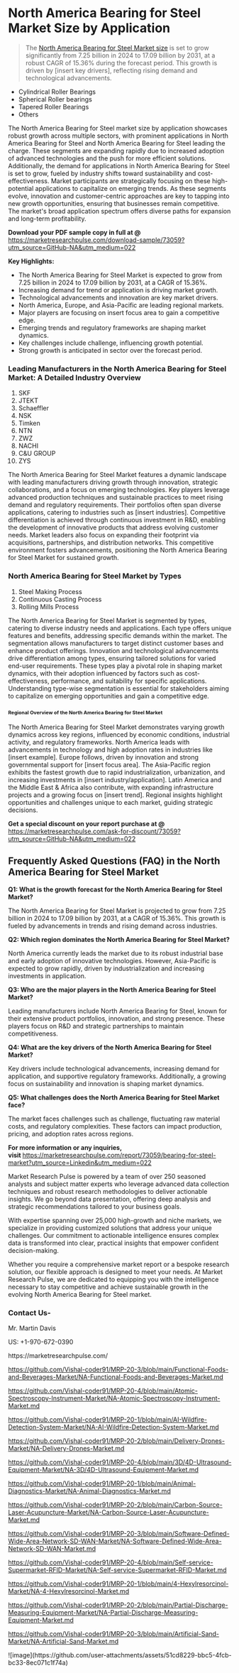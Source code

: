 <h1>North America Bearing for Steel Market&nbsp;Size by Application</h1><blockquote><p>The <a href="https://marketresearchpulse.com/download-sample/73059?utm_source=GitHub-NA&amp;utm_medium=022">North America Bearing for Steel Market size</a> is set to grow significantly from 7.25 billion in 2024 to 17.09 billion by 2031, at a robust CAGR of 15.36% during the forecast period. This growth is driven by [insert key drivers], reflecting rising demand and technological advancements.</p></blockquote><ul><li>Cylindrical Roller Bearings<li> Spherical Roller bearings<li> Tapered Roller Bearings<li> Others</li></ul><p>The North America Bearing for Steel market size by application showcases robust growth across multiple sectors, with prominent applications in North America Bearing for Steel and North America Bearing for Steel leading the charge. These segments are expanding rapidly due to increased adoption of advanced technologies and the push for more efficient solutions. Additionally, the demand for applications in North America Bearing for Steel is set to grow, fueled by industry shifts toward sustainability and cost-effectiveness. Market participants are strategically focusing on these high-potential applications to capitalize on emerging trends. As these segments evolve, innovation and customer-centric approaches are key to tapping into new growth opportunities, ensuring that businesses remain competitive. The market's broad application spectrum offers diverse paths for expansion and long-term profitability.</p><p><strong>Download your PDF sample copy in full at @ </strong><a href="https://marketresearchpulse.com/download-sample/73059?utm_source=GitHub-NA&amp;utm_medium=022">https://marketresearchpulse.com/download-sample/73059?utm_source=GitHub-NA&amp;utm_medium=022</a></p><p><strong>Key Highlights: </strong></p><ul><li>The North America Bearing for Steel Market is expected to grow from 7.25 billion in 2024 to 17.09 billion by 2031, at a CAGR of 15.36%.</li><li>Increasing demand for trend or application is driving market growth.</li><li>Technological advancements and innovation are key market drivers.</li><li>North America, Europe, and Asia-Pacific are leading regional markets.</li><li>Major players are focusing on insert focus area to gain a competitive edge.</li><li>Emerging trends and regulatory frameworks are shaping market dynamics.</li><li>Key challenges include challenge, influencing growth potential.</li><li>Strong growth is anticipated in sector over the forecast period.</li></ul><h3>Leading Manufacturers in the North America Bearing for Steel Market: A Detailed Industry Overview</h3><ol><li>SKF</li><li>JTEKT</li><li>Schaeffler</li><li>NSK</li><li>Timken</li><li>NTN</li><li>ZWZ</li><li>NACHI</li><li>C&U GROUP</li><li>ZYS</li></ol><div class="flex max-w-full flex-col flex-grow"><div class="min-h-8 text-message flex w-full flex-col items-end gap-2 whitespace-normal break-words [.text-message+&amp;]:mt-5" dir="auto" data-message-author-role="assistant" data-message-id="fd8432e4-4910-450d-b182-61b7bfb0a01f" data-message-model-slug="gpt-4o"><div class="flex w-full flex-col gap-1 empty:hidden first:pt-[3px]"><div class="markdown prose w-full break-words dark:prose-invert light"><p>The North America Bearing for Steel Market features a dynamic landscape with leading manufacturers driving growth through innovation, strategic collaborations, and a focus on emerging technologies. Key players leverage advanced production techniques and sustainable practices to meet rising demand and regulatory requirements. Their portfolios often span diverse applications, catering to industries such as [insert industries]. Competitive differentiation is achieved through continuous investment in R&amp;D, enabling the development of innovative products that address evolving customer needs. Market leaders also focus on expanding their footprint via acquisitions, partnerships, and distribution networks. This competitive environment fosters advancements, positioning the North America Bearing for Steel Market for sustained growth.</p></div></div></div></div><h3>North America Bearing for Steel Market by Types</h3><ol><li>Steel Making Process<li> Continuous Casting Process<li> Rolling Mills Process</li></ol><div class="flex max-w-full flex-col flex-grow"><div class="min-h-8 text-message flex w-full flex-col items-end gap-2 whitespace-normal break-words [.text-message+&amp;]:mt-5" dir="auto" data-message-author-role="assistant" data-message-id="084470be-0bb7-4664-bddf-5156b4f41249" data-message-model-slug="gpt-4o-mini"><div class="flex w-full flex-col gap-1 empty:hidden first:pt-[3px]"><div class="markdown prose w-full break-words dark:prose-invert light"><p>The North America Bearing for Steel Market is segmented by types, catering to diverse industry needs and applications. Each type offers unique features and benefits, addressing specific demands within the market. The segmentation allows manufacturers to target distinct customer bases and enhance product offerings. Innovation and technological advancements drive differentiation among types, ensuring tailored solutions for varied end-user requirements. These types play a pivotal role in shaping market dynamics, with their adoption influenced by factors such as cost-effectiveness, performance, and suitability for specific applications. Understanding type-wise segmentation is essential for stakeholders aiming to capitalize on emerging opportunities and gain a competitive edge.</p></div></div></div></div><h3><span style="font-size: 11px;">Regional Overview of the North America Bearing for Steel Market</span></h3><div class="flex max-w-full flex-col flex-grow"><div class="min-h-8 text-message flex w-full flex-col items-end gap-2 whitespace-normal break-words [.text-message+&amp;]:mt-5" dir="auto" data-message-author-role="assistant" data-message-id="e9038762-ce64-4e30-91c9-9bd413514231" data-message-model-slug="gpt-4o-mini"><div class="flex w-full flex-col gap-1 empty:hidden first:pt-[3px]"><div class="markdown prose w-full break-words dark:prose-invert light"><p>The North America Bearing for Steel Market demonstrates varying growth dynamics across key regions, influenced by economic conditions, industrial activity, and regulatory frameworks. North America leads with advancements in technology and high adoption rates in industries like [insert example]. Europe follows, driven by innovation and strong governmental support for [insert focus area]. The Asia-Pacific region exhibits the fastest growth due to rapid industrialization, urbanization, and increasing investments in [insert industry/application]. Latin America and the Middle East &amp; Africa also contribute, with expanding infrastructure projects and a growing focus on [insert trend]. Regional insights highlight opportunities and challenges unique to each market, guiding strategic decisions.</p></div></div></div></div><p><strong>Get a special discount on your report purchase at @ </strong><a href="https://marketresearchpulse.com/ask-for-discount/73059?utm_source=GitHub-NA&amp;utm_medium=022">https://marketresearchpulse.com/ask-for-discount/73059?utm_source=GitHub-NA&amp;utm_medium=022</a></p><h2>Frequently Asked Questions (FAQ) in the North America Bearing for Steel Market</h2><p><strong>Q1: What is the growth forecast for the North America Bearing for Steel Market?</strong></p><p>The North America Bearing for Steel Market is projected to grow from 7.25 billion in 2024 to 17.09 billion by 2031, at a CAGR of 15.36%. This growth is fueled by advancements in trends and rising demand across industries.</p><p><strong>Q2: Which region dominates the North America Bearing for Steel Market?</strong></p><p>North America currently leads the market due to its robust industrial base and early adoption of innovative technologies. However, Asia-Pacific is expected to grow rapidly, driven by industrialization and increasing investments in application.</p><p><strong>Q3: Who are the major players in the North America Bearing for Steel Market?</strong></p><p>Leading manufacturers include North America Bearing for Steel, known for their extensive product portfolios, innovation, and strong presence. These players focus on R&amp;D and strategic partnerships to maintain competitiveness.</p><p><strong>Q4: What are the key drivers of the North America Bearing for Steel Market?</strong></p><p>Key drivers include technological advancements, increasing demand for application, and supportive regulatory frameworks. Additionally, a growing focus on sustainability and innovation is shaping market dynamics.</p><p><strong>Q5: What challenges does the North America Bearing for Steel Market face?</strong></p><p>The market faces challenges such as challenge, fluctuating raw material costs, and regulatory complexities. These factors can impact production, pricing, and adoption rates across regions.</p><p><strong>For more information or any inquiries, visit&nbsp;</strong><a href="https://marketresearchpulse.com/report/73059/bearing-for-steel-market?utm_source=Linkedin&utm_medium=022">https://marketresearchpulse.com/report/73059/bearing-for-steel-market?utm_source=Linkedin&utm_medium=022</a></p><p>Market Research Pulse is powered by a team of over 250 seasoned analysts and subject matter experts who leverage advanced data collection techniques and robust research methodologies to deliver actionable insights. We go beyond data presentation, offering deep analysis and strategic recommendations tailored to your business goals.</p><p>With expertise spanning over 25,000 high-growth and niche markets, we specialize in providing customized solutions that address your unique challenges. Our commitment to actionable intelligence ensures complex data is transformed into clear, practical insights that empower confident decision-making.</p><p>Whether you require a comprehensive market report or a bespoke research solution, our flexible approach is designed to meet your needs. At Market Research Pulse, we are dedicated to equipping you with the intelligence necessary to stay competitive and achieve sustainable growth in the evolving North America Bearing for Steel market.</p><h3><strong>Contact Us-</strong></h3><p>Mr. Martin Davis</p><p>US: +1-970-672-0390</p><p>https://marketresearchpulse.com/</p><p><a href="https://github.com/Vishal-coder91/MRP-20-3/blob/main/Functional-Foods-and-Beverages-Market/NA-Functional-Foods-and-Beverages-Market.md">https://github.com/Vishal-coder91/MRP-20-3/blob/main/Functional-Foods-and-Beverages-Market/NA-Functional-Foods-and-Beverages-Market.md</a></p><p><a href="https://github.com/Vishal-coder91/MRP-20-4/blob/main/Atomic-Spectroscopy-Instrument-Market/NA-Atomic-Spectroscopy-Instrument-Market.md">https://github.com/Vishal-coder91/MRP-20-4/blob/main/Atomic-Spectroscopy-Instrument-Market/NA-Atomic-Spectroscopy-Instrument-Market.md</a></p><p><a href="https://github.com/Vishal-coder91/MRP-20-1/blob/main/AI-Wildfire-Detection-System-Market/NA-AI-Wildfire-Detection-System-Market.md">https://github.com/Vishal-coder91/MRP-20-1/blob/main/AI-Wildfire-Detection-System-Market/NA-AI-Wildfire-Detection-System-Market.md</a></p><p><a href="https://github.com/Vishal-coder91/MRP-20-2/blob/main/Delivery-Drones-Market/NA-Delivery-Drones-Market.md">https://github.com/Vishal-coder91/MRP-20-2/blob/main/Delivery-Drones-Market/NA-Delivery-Drones-Market.md</a></p><p><a href="https://github.com/Vishal-coder91/MRP-20-4/blob/main/3D/4D-Ultrasound-Equipment-Market/NA-3D/4D-Ultrasound-Equipment-Market.md">https://github.com/Vishal-coder91/MRP-20-4/blob/main/3D/4D-Ultrasound-Equipment-Market/NA-3D/4D-Ultrasound-Equipment-Market.md</a></p><p><a href="https://github.com/Vishal-coder91/MRP-20-1/blob/main/Animal-Diagnostics-Market/NA-Animal-Diagnostics-Market.md">https://github.com/Vishal-coder91/MRP-20-1/blob/main/Animal-Diagnostics-Market/NA-Animal-Diagnostics-Market.md</a></p><p><a href="https://github.com/Vishal-coder91/MRP-20-2/blob/main/Carbon-Source-Laser-Acupuncture-Market/NA-Carbon-Source-Laser-Acupuncture-Market.md">https://github.com/Vishal-coder91/MRP-20-2/blob/main/Carbon-Source-Laser-Acupuncture-Market/NA-Carbon-Source-Laser-Acupuncture-Market.md</a></p><p><a href="https://github.com/Vishal-coder91/MRP-20-3/blob/main/Software-Defined-Wide-Area-Network-SD-WAN-Market/NA-Software-Defined-Wide-Area-Network-SD-WAN-Market.md">https://github.com/Vishal-coder91/MRP-20-3/blob/main/Software-Defined-Wide-Area-Network-SD-WAN-Market/NA-Software-Defined-Wide-Area-Network-SD-WAN-Market.md</a></p><p><a href="https://github.com/Vishal-coder91/MRP-20-4/blob/main/Self-service-Supermarket-RFID-Market/NA-Self-service-Supermarket-RFID-Market.md">https://github.com/Vishal-coder91/MRP-20-4/blob/main/Self-service-Supermarket-RFID-Market/NA-Self-service-Supermarket-RFID-Market.md</a></p><p><a href="https://github.com/Vishal-coder91/MRP-20-1/blob/main/4-Hexylresorcinol-Market/NA-4-Hexylresorcinol-Market.md">https://github.com/Vishal-coder91/MRP-20-1/blob/main/4-Hexylresorcinol-Market/NA-4-Hexylresorcinol-Market.md</a></p><p><a href="https://github.com/Vishal-coder91/MRP-20-2/blob/main/Partial-Discharge-Measuring-Equipment-Market/NA-Partial-Discharge-Measuring-Equipment-Market.md">https://github.com/Vishal-coder91/MRP-20-2/blob/main/Partial-Discharge-Measuring-Equipment-Market/NA-Partial-Discharge-Measuring-Equipment-Market.md</a></p><p><a href="https://github.com/Vishal-coder91/MRP-20-3/blob/main/Artificial-Sand-Market/NA-Artificial-Sand-Market.md">https://github.com/Vishal-coder91/MRP-20-3/blob/main/Artificial-Sand-Market/NA-Artificial-Sand-Market.md</a></p>
![image](https://github.com/user-attachments/assets/51cd8229-bbc5-4fcb-bc33-8ec071c1f74a)
